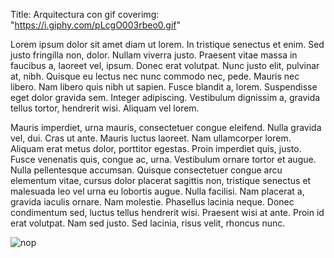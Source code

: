 Title: Arquitectura con gif
coverimg: "https://i.giphy.com/pLcgO003rbeo0.gif"



Lorem ipsum dolor sit amet diam ut lorem. In tristique senectus et enim. Sed justo fringilla non, dolor. Nullam viverra justo. Praesent vitae massa in faucibus a, laoreet vel, ipsum. Donec erat volutpat. Nunc justo elit, pulvinar at, nibh. Quisque eu lectus nec nunc commodo nec, pede. Mauris nec libero. Nam libero quis nibh ut sapien. Fusce blandit a, lorem. Suspendisse eget dolor gravida sem. Integer adipiscing. Vestibulum dignissim a, gravida tellus tortor, hendrerit wisi. Aliquam vel lorem. 

Mauris imperdiet, urna mauris, consectetuer congue eleifend. Nulla gravida vel, dui. Cras ut ante. Mauris luctus laoreet. Nam ullamcorper lorem. Aliquam erat metus dolor, porttitor egestas. Proin imperdiet quis, justo. Fusce venenatis quis, congue ac, urna. Vestibulum ornare tortor et augue. Nulla pellentesque accumsan. Quisque consectetuer congue arcu elementum vitae, cursus dolor placerat sagittis non, tristique senectus et malesuada leo vel urna eu lobortis augue. Nulla facilisi. Nam placerat a, gravida iaculis ornare. Nam molestie. Phasellus lacinia neque. Donec condimentum sed, luctus tellus hendrerit wisi. Praesent wisi at ante. Proin id erat volutpat. Nam sed justo. Sed lacinia, risus velit, rhoncus nunc.

![nop](https://i.giphy.com/pLcgO003rbeo0.gif "Does this even works?")


